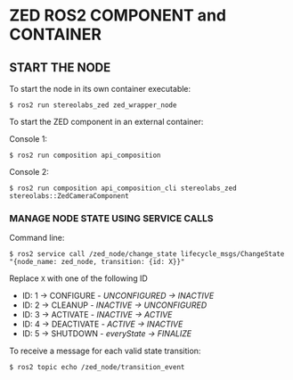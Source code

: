 # ZED ROS2 COMPONENT and CONTAINER

## START THE NODE

To start the node in its own container executable:

``` 
$ ros2 run stereolabs_zed zed_wrapper_node
```

To start the ZED component in an external container:

Console 1:
```
$ ros2 run composition api_composition
```

Console 2:

```
$ ros2 run composition api_composition_cli stereolabs_zed stereolabs::ZedCameraComponent
```

### MANAGE NODE STATE USING SERVICE CALLS

Command line:
```
$ ros2 service call /zed_node/change_state lifecycle_msgs/ChangeState "{node_name: zed_node, transition: {id: X}}"
```

Replace `X` with one of the following ID
* ID: 1 -> CONFIGURE - *UNCONFIGURED -> INACTIVE*
* ID: 2 -> CLEANUP - *INACTIVE -> UNCONFIGURED*
* ID: 3 -> ACTIVATE - *INACTIVE -> ACTIVE*
* ID: 4 -> DEACTIVATE - *ACTIVE -> INACTIVE*
* ID: 5 -> SHUTDOWN - *everyState -> FINALIZE*

To receive a message for each valid state transition:
```
$ ros2 topic echo /zed_node/transition_event
```
